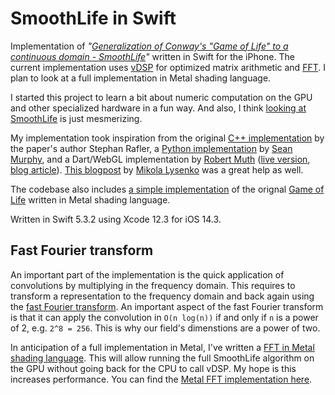 SmoothLife in Swift
===============

Implementation of _"[Generalization of Conway's "Game of Life" to a continuous domain - SmoothLife](https://arxiv.org/abs/1111.1567)"_ written in Swift for the iPhone. The current implementation uses [vDSP](https://developer.apple.com/documentation/accelerate/vdsp) for optimized matrix arithmetic and [FFT](https://en.wikipedia.org/wiki/Fast_Fourier_transform). I plan to look at a full implementation in Metal shading language.

I started this project to learn a bit about numeric computation on the GPU and other specialized hardware in a fun way. And also, I think [looking at SmoothLife](https://www.youtube.com/watch?v=KJe9H6qS82I) is just mesmerizing.

My implementation took inspiration from the original [C++ implementation](https://sourceforge.net/projects/smoothlife/) by the paper's author Stephan Rafler, a [Python implementation](https://github.com/duckythescientist/SmoothLife) by [Sean Murphy](https://github.com/duckythescientist), and a Dart/WebGL implementation by [Robert Muth](https://github.com/robertmuth) ([live version](http://art.muth.org/smoothlife.html), [blog article](http://robertmuth.blogspot.com/2016/01/smoothlife-in-webgl.html)). [This blogpost](https://0fps.net/2012/11/19/conways-game-of-life-for-curved-surfaces-part-1/) by [Mikola Lysenko](https://github.com/mikolalysenko/) was a great help as well.

The codebase also includes [a simple implementation](Source/GameOfLife) of the orignal [Game of Life](https://en.wikipedia.org/wiki/Conway%27s_Game_of_Life) written in Metal shading language. 

Written in Swift 5.3.2 using Xcode 12.3 for iOS 14.3.

Fast Fourier transform
--------------------

An important part of the implementation is the quick application of convolutions by multiplying in the frequency domain. This requires to transform a representation to the frequency domain and back again using the [fast Fourier transform](https://en.wikipedia.org/wiki/Fast_Fourier_transform). An important aspect of the fast Fourier transform is that it can apply the convolution in `O(n log(n))` if and only if `n` is a power of 2, e.g. `2^8 = 256`. This is why our field's dimenstions are a power of two.

In anticipation of a full implementation in Metal, I've written a [FFT in Metal shading language](Source/MetalFFT). This will allow running the full SmoothLife algorithm on the GPU without going back for the CPU to call vDSP. My hope is this increases performance. You can find the [Metal FFT implementation here](Source/MetalFFT).

